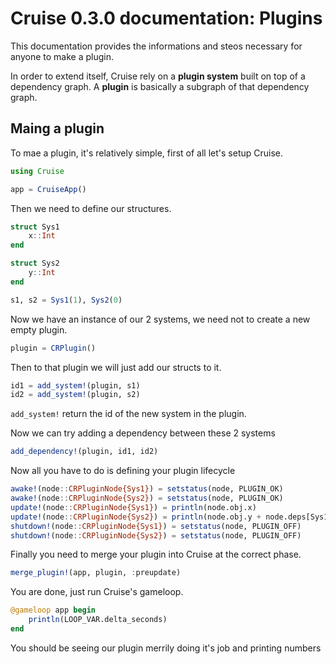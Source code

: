 # Cruise 0.3.0 documentation: Plugins

This documentation provides the informations and steos necessary for anyone to make a plugin.

In order to extend itself, Cruise rely on a **plugin system** built on top of a dependency graph.
A **plugin** is basically a subgraph of that dependency graph.

## Maing a plugin

To mae a plugin, it's relatively simple, first of all let's setup Cruise.

```julia
using Cruise

app = CruiseApp()
```

Then we need to define our structures.

```julia
struct Sys1
	x::Int
end

struct Sys2
	y::Int
end

s1, s2 = Sys1(1), Sys2(0)
```

Now we have an instance of our 2 systems, we need not to create a new empty plugin.

```julia
plugin = CRPlugin()
```

Then to that plugin we will just add our structs to it.

```julia
id1 = add_system!(plugin, s1)
id2 = add_system!(plugin, s2)
``` 

`add_system!` return the id of the new system in the plugin.

Now we can try adding a dependency between these 2 systems

```julia
add_dependency!(plugin, id1, id2)
```

Now all you have to do is defining your plugin lifecycle

```julia
awake!(node::CRPluginNode{Sys1}) = setstatus(node, PLUGIN_OK)
awake!(node::CRPluginNode{Sys2}) = setstatus(node, PLUGIN_OK)
update!(node::CRPluginNode{Sys1}) = println(node.obj.x)
update!(node::CRPluginNode{Sys2}) = println(node.obj.y + node.deps[Sys1].value.obj.x)
shutdown!(node::CRPluginNode{Sys1}) = setstatus(node, PLUGIN_OFF)
shutdown!(node::CRPluginNode{Sys2}) = setstatus(node, PLUGIN_OFF)
```

Finally you need to merge your plugin into Cruise at the correct phase.

```julia
merge_plugin!(app, plugin, :preupdate)
```

You are done, just run Cruise's gameloop.

```julia
@gameloop app begin
    println(LOOP_VAR.delta_seconds)
end
```

You should be seeing our plugin merrily doing it's job and printing numbers